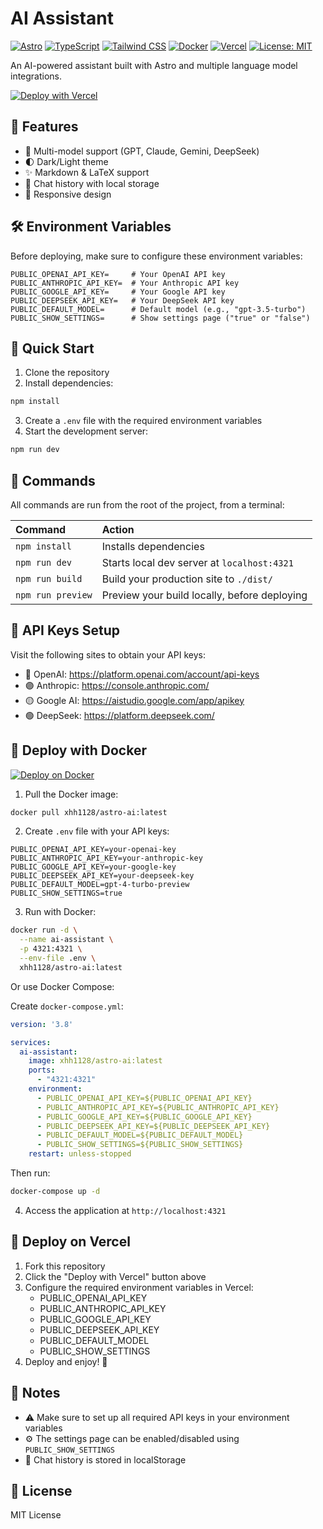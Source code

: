 # AI Assistant

[![Astro](https://img.shields.io/badge/Astro-FF5D01?logo=astro&logoColor=white)](https://astro.build)
[![TypeScript](https://img.shields.io/badge/TypeScript-3178C6?logo=typescript&logoColor=white)](https://www.typescriptlang.org/)
[![Tailwind CSS](https://img.shields.io/badge/Tailwind_CSS-38B2AC?logo=tailwind-css&logoColor=white)](https://tailwindcss.com)
[![Docker](https://img.shields.io/badge/Docker-2496ED?logo=docker&logoColor=white)](https://hub.docker.com/r/xhh1128/astro-ai)
[![Vercel](https://img.shields.io/badge/Vercel-000000?logo=vercel&logoColor=white)](https://vercel.com)
[![License: MIT](https://img.shields.io/badge/License-MIT-yellow.svg)](https://opensource.org/licenses/MIT)
<!-- [![Docker Pulls](https://img.shields.io/docker/pulls/xhh1128/astro-ai.svg)](https://hub.docker.com/r/xhh1128/astro-ai) -->

An AI-powered assistant built with Astro and multiple language model integrations.

[![Deploy with Vercel](https://vercel.com/button)](https://vercel.com/new/clone?repository-url=https%3A%2F%2Fgithub.com%2Fwanghui5801%2FAstro-Ai&env=PUBLIC_OPENAI_API_KEY,PUBLIC_ANTHROPIC_API_KEY,PUBLIC_GOOGLE_API_KEY,PUBLIC_DEEPSEEK_API_KEY,PUBLIC_DEFAULT_MODEL,PUBLIC_SHOW_SETTINGS&project-name=ai-assistant&repository-name=ai-assistant)

## 🚀 Features

- 🤖 Multi-model support (GPT, Claude, Gemini, DeepSeek)
- 🌓 Dark/Light theme
- ✨ Markdown & LaTeX support
- 💾 Chat history with local storage
- 📱 Responsive design

## 🛠️ Environment Variables

Before deploying, make sure to configure these environment variables:

```env
PUBLIC_OPENAI_API_KEY=     # Your OpenAI API key
PUBLIC_ANTHROPIC_API_KEY=  # Your Anthropic API key
PUBLIC_GOOGLE_API_KEY=     # Your Google API key
PUBLIC_DEEPSEEK_API_KEY=   # Your DeepSeek API key
PUBLIC_DEFAULT_MODEL=      # Default model (e.g., "gpt-3.5-turbo")
PUBLIC_SHOW_SETTINGS=      # Show settings page ("true" or "false")
```

## 🚀 Quick Start

1. Clone the repository
2. Install dependencies:
```bash
npm install
```
3. Create a `.env` file with the required environment variables
4. Start the development server:
```bash
npm run dev
```

## 🧞 Commands

All commands are run from the root of the project, from a terminal:

| Command                   | Action                                           |
| :------------------------ | :----------------------------------------------- |
| `npm install`             | Installs dependencies                            |
| `npm run dev`             | Starts local dev server at `localhost:4321`      |
| `npm run build`           | Build your production site to `./dist/`          |
| `npm run preview`         | Preview your build locally, before deploying     |

## 🔑 API Keys Setup

Visit the following sites to obtain your API keys:
- 🔵 OpenAI: https://platform.openai.com/account/api-keys
- 🟣 Anthropic: https://console.anthropic.com/
- 🟡 Google AI: https://aistudio.google.com/app/apikey
- 🟢 DeepSeek: https://platform.deepseek.com/

## 📄 Deploy with Docker

[![Deploy on Docker](https://img.shields.io/badge/Deploy%20on-Docker-2496ED?style=for-the-badge&logo=docker&logoColor=white)](https://hub.docker.com/r/xhh1128/astro-ai)

1. Pull the Docker image:
```bash
docker pull xhh1128/astro-ai:latest
```

2. Create `.env` file with your API keys:
```env
PUBLIC_OPENAI_API_KEY=your-openai-key
PUBLIC_ANTHROPIC_API_KEY=your-anthropic-key
PUBLIC_GOOGLE_API_KEY=your-google-key
PUBLIC_DEEPSEEK_API_KEY=your-deepseek-key
PUBLIC_DEFAULT_MODEL=gpt-4-turbo-preview
PUBLIC_SHOW_SETTINGS=true
```

3. Run with Docker:
```bash
docker run -d \
  --name ai-assistant \
  -p 4321:4321 \
  --env-file .env \
  xhh1128/astro-ai:latest
```

Or use Docker Compose:

Create `docker-compose.yml`:
```yaml
version: '3.8'

services:
  ai-assistant:
    image: xhh1128/astro-ai:latest
    ports:
      - "4321:4321"
    environment:
      - PUBLIC_OPENAI_API_KEY=${PUBLIC_OPENAI_API_KEY}
      - PUBLIC_ANTHROPIC_API_KEY=${PUBLIC_ANTHROPIC_API_KEY}
      - PUBLIC_GOOGLE_API_KEY=${PUBLIC_GOOGLE_API_KEY}
      - PUBLIC_DEEPSEEK_API_KEY=${PUBLIC_DEEPSEEK_API_KEY}
      - PUBLIC_DEFAULT_MODEL=${PUBLIC_DEFAULT_MODEL}
      - PUBLIC_SHOW_SETTINGS=${PUBLIC_SHOW_SETTINGS}
    restart: unless-stopped
```

Then run:
```bash
docker-compose up -d
```

4. Access the application at `http://localhost:4321`

## 📄 Deploy on Vercel

1. Fork this repository
2. Click the "Deploy with Vercel" button above
3. Configure the required environment variables in Vercel:
   - PUBLIC_OPENAI_API_KEY
   - PUBLIC_ANTHROPIC_API_KEY
   - PUBLIC_GOOGLE_API_KEY
   - PUBLIC_DEEPSEEK_API_KEY
   - PUBLIC_DEFAULT_MODEL
   - PUBLIC_SHOW_SETTINGS
4. Deploy and enjoy! 🎉

## 📝 Notes

- ⚠️ Make sure to set up all required API keys in your environment variables
- ⚙️ The settings page can be enabled/disabled using `PUBLIC_SHOW_SETTINGS`
- 💾 Chat history is stored in localStorage

## 📄 License

MIT License